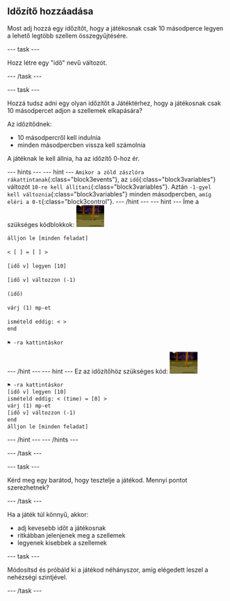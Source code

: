 ## Időzítő hozzáadása

Most adj hozzá egy időzítőt, hogy a játékosnak csak 10 másodperce legyen a lehető legtöbb szellem összegyűjtésére.

\--- task \---

Hozz létre egy "idő" nevű változót.

\--- /task \---

\--- task \---

Hozzá tudsz adni egy olyan időzítőt a Játéktérhez, hogy a játékosnak csak 10 másodpercet adjon a szellemek elkapására?

Az időzítődnek:

+ 10 másodpercről kell indulnia
+ minden másodpercben vissza kell számolnia

A játéknak le kell állnia, ha az időzítő 0-hoz ér.

\--- hints \--- \--- hint \--- `Amikor a zöld zászlóra rákattintanak`{:class="block3events"}, az `idő`{:class="block3variables"} változót `10-re kell állítani`{:class="block3variables"}. Aztán `-1-gyel kell változnia`{:class="block3variables"} minden másodpercben, `amíg eléri a 0-t`{:class="block3control"}. \--- /hint \--- \--- hint \--- Íme a szükséges kódblokkok: ![szellem-szereplő](images/ghost-backdrop.png)

```blocks3
álljon le [minden feladat]

< [ ] = [ ] >

[idő v] legyen [10]

[idő v] változzon (-1)

(idő)

várj (1) mp-et

ismételd eddig: < >
end

⚑ -ra kattintáskor

```

\--- /hint \--- \--- hint \--- Ez az időzítőhöz szükséges kód: ![háttér ikon](images/ghost-backdrop.png)

```blocks3
⚑ -ra kattintáskor
[idő v] legyen [10]
ismételd eddig: < (time) = [0] >
várj (1) mp-et
[idő v] változzon (-1)
end
álljon le [minden feladat]
```

\--- /hint \--- \--- /hints \---

\--- /task \---

\--- task \---

Kérd meg egy barátod, hogy tesztelje a játékod. Mennyi pontot szerezhetnek?

\--- /task \---

Ha a játék túl könnyű, akkor:

+ adj kevesebb időt a játékosnak
+ ritkábban jelenjenek meg a szellemek
+ legyenek kisebbek a szellemek

\--- task \---

Módosítsd és próbáld ki a játékod néhányszor, amíg elégedett leszel a nehézségi szintjével.

\--- /task \---